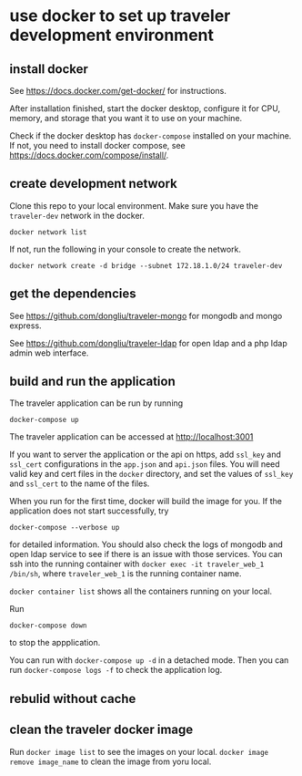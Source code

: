 # use docker to set up traveler development environment

## install docker

See <https://docs.docker.com/get-docker/> for instructions.

After installation finished, start the docker desktop, configure it for CPU, memory, and storage that you want it to use on your machine. 

Check if the docker desktop has `docker-compose` installed on your machine. If not, you need to install docker compose, see <https://docs.docker.com/compose/install/>.

## create development network

Clone this repo to your local environment. Make sure you have the `traveler-dev` network in the docker. 
```
docker network list
```

If not, run the following in your console to create the network.

```
docker network create -d bridge --subnet 172.18.1.0/24 traveler-dev
```

## get the dependencies

See <https://github.com/dongliu/traveler-mongo> for mongodb and mongo express.

See <https://github.com/dongliu/traveler-ldap> for open ldap and a php ldap admin web interface.

## build and run the application

The traveler application can be run by running

```
docker-compose up
```

The traveler application can be accessed at <http://localhost:3001>

If you want to server the application or the api on https, add `ssl_key` and `ssl_cert` configurations in the `app.json` and `api.json` files. You will need valid key and cert files in the `docker` directory, and set the values of `ssl_key` and `ssl_cert` to the name of the files. 

When you run for the first time, docker will build the image for you. If the application does not start successfully, try

```
docker-compose --verbose up
```

for detailed information. You should also check the logs of mongodb and open ldap service to see if there is an issue with those services. You can ssh into the running container with `docker exec -it traveler_web_1 /bin/sh`, where `traveler_web_1` is the running container name.

`docker container list` shows all the containers running on your local. 

Run

```
docker-compose down
```

to stop the appplication.

You can run with `docker-compose up -d` in a detached mode. Then you can run `docker-compose logs -f` to check the application log.

## rebulid without cache



## clean the traveler docker image

Run `docker image list` to see the images on your local. `docker image remove image_name` to clean the image from yoru local.  
